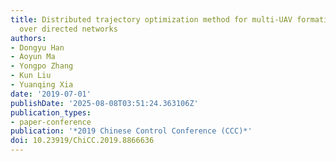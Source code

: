 ```yaml
---
title: Distributed trajectory optimization method for multi-UAV formation rendezvous
  over directed networks
authors:
- Dongyu Han
- Aoyun Ma
- Yongpo Zhang
- Kun Liu
- Yuanqing Xia
date: '2019-07-01'
publishDate: '2025-08-08T03:51:24.363106Z'
publication_types:
- paper-conference
publication: '*2019 Chinese Control Conference (CCC)*'
doi: 10.23919/ChiCC.2019.8866636
---
```

